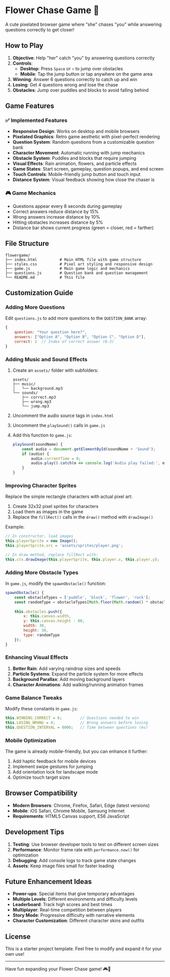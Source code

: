 # Flower Chase Game 🌸

A cute pixelated browser game where "she" chases "you" while answering questions correctly to get closer!

## How to Play

1. **Objective**: Help "her" catch "you" by answering questions correctly
2. **Controls**: 
   - **Desktop**: Press `Space` or `↑` to jump over obstacles
   - **Mobile**: Tap the jump button or tap anywhere on the game area
3. **Winning**: Answer 6 questions correctly to catch up and win
4. **Losing**: Get 4 questions wrong and lose the chase
5. **Obstacles**: Jump over puddles and blocks to avoid falling behind

## Game Features

### ✅ Implemented Features
- **Responsive Design**: Works on desktop and mobile browsers
- **Pixelated Graphics**: Retro game aesthetic with pixel-perfect rendering
- **Question System**: Random questions from a customizable question bank
- **Character Movement**: Automatic running with jump mechanics
- **Obstacle System**: Puddles and blocks that require jumping
- **Visual Effects**: Rain animation, flowers, and particle effects
- **Game States**: Start screen, gameplay, question popups, and end screen
- **Touch Controls**: Mobile-friendly jump button and touch input
- **Distance System**: Visual feedback showing how close the chaser is

### 🎮 Game Mechanics
- Questions appear every 8 seconds during gameplay
- Correct answers reduce distance by 15%
- Wrong answers increase distance by 10%
- Hitting obstacles increases distance by 5%
- Distance bar shows current progress (green = closer, red = farther)

## File Structure

```
flowergame/
├── index.html          # Main HTML file with game structure
├── styles.css          # Pixel art styling and responsive design
├── game.js             # Main game logic and mechanics
├── questions.js        # Question bank and question management
└── README.md           # This file
```

## Customization Guide

### Adding More Questions

Edit `questions.js` to add more questions to the `QUESTION_BANK` array:

```javascript
{
    question: "Your question here?",
    answers: ["Option A", "Option B", "Option C", "Option D"],
    correct: 1  // Index of correct answer (0-3)
}
```

### Adding Music and Sound Effects

1. Create an `assets/` folder with subfolders:
   ```
   assets/
   ├── music/
   │   └── background.mp3
   └── sounds/
       ├── correct.mp3
       ├── wrong.mp3
       └── jump.mp3
   ```

2. Uncomment the audio source tags in `index.html`
3. Uncomment the `playSound()` calls in `game.js`
4. Add this function to `game.js`:
   ```javascript
   playSound(soundName) {
       const audio = document.getElementById(soundName + 'Sound');
       if (audio) {
           audio.currentTime = 0;
           audio.play().catch(e => console.log('Audio play failed:', e));
       }
   }
   ```

### Improving Character Sprites

Replace the simple rectangle characters with actual pixel art:

1. Create 32x32 pixel sprites for characters
2. Load them as images in the game
3. Replace the `fillRect()` calls in the `draw()` method with `drawImage()`

Example:
```javascript
// In constructor, load images
this.playerSprite = new Image();
this.playerSprite.src = 'assets/sprites/player.png';

// In draw method, replace fillRect with:
this.ctx.drawImage(this.playerSprite, this.player.x, this.player.y);
```

### Adding More Obstacle Types

In `game.js`, modify the `spawnObstacle()` function:

```javascript
spawnObstacle() {
    const obstacleTypes = ['puddle', 'block', 'flower', 'rock'];
    const randomType = obstacleTypes[Math.floor(Math.random() * obstacleTypes.length)];
    
    this.obstacles.push({
        x: this.canvas.width,
        y: this.canvas.height - 80,
        width: 30,
        height: 30,
        type: randomType
    });
}
```

### Enhancing Visual Effects

1. **Better Rain**: Add varying raindrop sizes and speeds
2. **Particle Systems**: Expand the particle system for more effects
3. **Background Parallax**: Add moving background layers
4. **Character Animations**: Add walking/running animation frames

### Game Balance Tweaks

Modify these constants in `game.js`:

```javascript
this.WINNING_CORRECT = 6;        // Questions needed to win
this.LOSING_WRONG = 4;           // Wrong answers before losing
this.QUESTION_INTERVAL = 8000;   // Time between questions (ms)
```

### Mobile Optimization

The game is already mobile-friendly, but you can enhance it further:

1. Add haptic feedback for mobile devices
2. Implement swipe gestures for jumping
3. Add orientation lock for landscape mode
4. Optimize touch target sizes

## Browser Compatibility

- **Modern Browsers**: Chrome, Firefox, Safari, Edge (latest versions)
- **Mobile**: iOS Safari, Chrome Mobile, Samsung Internet
- **Requirements**: HTML5 Canvas support, ES6 JavaScript

## Development Tips

1. **Testing**: Use browser developer tools to test on different screen sizes
2. **Performance**: Monitor frame rate with `performance.now()` for optimization
3. **Debugging**: Add console logs to track game state changes
4. **Assets**: Keep image files small for faster loading

## Future Enhancement Ideas

- **Power-ups**: Special items that give temporary advantages
- **Multiple Levels**: Different environments and difficulty levels
- **Leaderboard**: Track high scores and best times
- **Multiplayer**: Real-time competition between players
- **Story Mode**: Progressive difficulty with narrative elements
- **Character Customization**: Different character skins and outfits

## License

This is a starter project template. Feel free to modify and expand it for your own use!

---

Have fun expanding your Flower Chase game! 🎮🌸